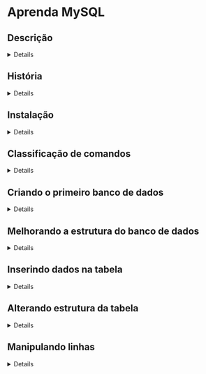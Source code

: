 # Aprenda MySQL

## Descrição
<details>
Sou o tipo de pessoa que gosta de estudar e aliar isso a prática. Não é todo
dia que acordamos com criatividade para criar micro-projetos práticos. Então
decidi unir o útil ao agradável, escrevendo sobre tudo o que eu estou estudando por meio de
repositórios entitulados "learn-alguma-coisa"

Nesse aqui me propolho a escrever sobre MySQL. O meio de aprendizado principal que utilizei foi o [Curso de MySQL](https://www.youtube.com/watch?v=Ofktsne-utM&list=PLHz_AreHm4dkBs-795Dsgvau_ekxg8g1r) do Gustavo Guanabara, no entanto não foi o único.
</details>

## História
<details>
MySQL é um banco de dados relacional gratuito muito popular. Foi criado em 1994 na Suécia,
por Michael Widenius e David Axmark. O MySQl comprou o MySQl em 2007, após a aquisição da Sun pela Oracle, o MySQL ficou sob posse da Oracle, que é uma das maiores produtoras de bancos de dados. Um fork popular do MySQL é o MariaDB.

Algumas empresas que usam o MySQL: Nasa, Wikimedia, Bradesco e etc.
</details>

## Instalação
<details>
Primeiro vamos atualizar o indíce dos nossos pacotes.
~~~bash
$ sudo apt update
~~~
A seguir instala o pacote:
~~~bash
$ sudo apt install mysql-server
~~~
Execute o MySQL:
~~~bash
sudo mysql
~~~
Configure e defina a senha para o banco de dados:

~~~bash
mysql> ALTER USER 'root'@'localhost' IDENTIFIED WITH caching_sha2_password BY 'password';
~~~
Por fim recarregue as tabelas de permissões e coloque as alterações em vigor.

~~~bash
mysql> FLUSH PRIVILEGES;
~~~

Para acessar o mysql digite o comando abaixo, pressione enter e insira a senha que criamos
~~~bash
$ mysql -u root -ṕ
~~~
</details>

## Classificação de comandos
<details>
A linguagem SQL é uma só, contudo a mesma pode ser subdividida e classificada  nos seguintes grupos (tipos) de comandos denominados como linguagens

Esses "tipos" são:

* **DDL**
 
  Data Definition Language (Linguagem de Definição de Dados) é responsável pela interação com objetos do banco.
  São comandos DDL: CREATE, ALTER, DROP

* **DML**
  
  Data Manipulation Language (Linguagem de Manipulação de Dados) é responsável pela manipulação de dados dentro das tabelas.
  São comandos DML: INSERT, DELETE, UPDATE

* **DQL**

  Data Query Language (Linguagem de Consulta de Dados) responsável pela consulta de dados.
  O comando DQL __SELECT__   é o comando de consulta, contudo em algumas fontes ele é incluso dentro do DML.

* **DTL**

  Data Transaction Language (Linguagem de Transação de Dados) são comandos para controle de transação
  São comandos DTL: BEGIN DATA TRANSACTION, COMMIT, ROLLBACK.
  Características de transações: D.I.C.A. (Durabilidade, Isolamento, Consistência, Atomicidade) deve ser seguido

* **DCL**

  Data Control Language (Linguagem de Controle de Dados) define o controle de acesso ao banco.
</details>


## Criando o primeiro banco de dados
<details>
Para criar um banco de dados é necessário rodar o comando:

~~~sql
mysql> create database cadastro;
~~~

"cadastro" é o nome do nosso banco de dados.

Agora acesse o banco de dados que você criou
~~~sql
use cadastro;
~~~

Antes de criar nossa tabela, vamos dar uma olhada nos tipos primitivos do MySQL

### Tipos primitivos

| GRUPO 	| TIPO | PRECISÃO |
| --- 		| ---  | ---	  |
| Numérico 	| 1. Inteiro<br> 2. Real <br> 3. Lógico | 1.  TinyInt, SmallInt, Int, MediumInt, BigInt <br> 2. Decimal, Float, Double, Real <br> 3. Bit, Boolean|
| Data/Tempo 	| ... | 0. Date, DateTime, TimeStamp, Time, Year |
| Literal	| 1. Caractere <br> 2. Texto <br> 3. Binário <br> 4. Coleção  | 1. Char, VarChar <br> 2. TinyText, Text, MediumText, LongText <br> 3. TinyBlob, Blob, MediumBlob, LongBlog <br> 4. Enum, Set|
| Espacial	| ... | 0. Geometry, Point, Polygon, MultiPolygon |

### Comandos de navegação e descrição 

Esses são alguns comandos de navegação e descrição que são importantes dentro do mysql

~~~sql
show databases;  -- mostra os bancos de dados criados

use nome_do_banco; -- acessa o banco de dados atual

status;  -- verifica qual banco de dados está aberto

show tables; -- mostra quais são as tabelas dentro do banco atual

describe nome_da_tabela; -- mostra um resumo da tabela 
~~~

Vamos criar nossas colunas dentro da tabela `cadastro`

~~~sql
create table pessoas (
    nome varchar(30),
    idade tinyint,
    sexo char(3),
    peso float,
    altura float,
    nacionalidade varchar(20)
);
~~~

Criamos uma tabela chamada `pessoas` dentro do banco de dados `cadastro`. Na tabelas `pessoas` temos as colunas seguidas de seus respectivos tipos.
</details>

## Melhorando a estrutura do banco de dados
<details>
Vamos refatorar a forma como criamos e formulamos nossos dados e tabelas. Antes disso vamos remover nosso banco de dados para recriarmos ele do "jeito certo".

~~~sql
drop database cadastro;
~~~

Vamos criar nosso banco de dados

~~~sql
create database cadastro
default character set utf8
default collate utf8_general_ci;
~~~

Com isso utilizamos as **constraints** e **collations** necessárias para que nosso banco de dados tenha um bom suporte para o UTF-8.

**Constraints** (restrições) mantém os dados do usuário restritos, e assim evitam que dados inválidos sejam inseridos no banco, collations por sua vez, definem o conjunto de regras que o servidor irá utilizar para ordenação e comparação entre textos, ou seja, como será o funcionamento dos operadores =, >, <, order by, etc.

Então, criamos nossa tabela com suas respectivas colunas:

~~~sql
create table pessoas (
    id int not null auto_increment,
    nome varchar (30) not null,
    nascimento date,
    sexo enum('M', 'F'),
    peso decimal(5, 2),
    altura decimal (3, 2),
    nacionalidade varchar(20) default 'Brasil',
    primary key (id)
) default charset = utf8;
~~~

Criamos nossa tabela mais consistente, vamos entender o funcionamento de alguns comandos e constraints:

* not null: valor obrigatório.
* auto_increment: o valor será incrementado automaticamente;
* primary key: define a chave primária.
* default; define valor padrão.

Sobre alguns tipos:

* enum('M', 'F'): o campo aceitará somente os valores 'M' ou 'F' (case sensitive).
* decimal(n, 2): o valor será do tipo decimal, ocupando _n_ digitos com dupla precisão. Exemplo: decimal(5, 2) == 321,56
</details>

## Inserindo dados na tabela
<details>
Inserir dados em uma tabela é simples:

~~~sql
insert into pessoas (id, nome, nascimento, sexo, peso, altura, nacionalidade)
values (default, 'Paul', '1984-01-02', 'M', '78.5', '1.83', 'Japão');
~~~

Se os valores estiverem na ordem das colunas da tabela, então podemos simplificar a sintaxe:
~~~sql
insert into pessoas values
(default, 'Lia', '1964-10-12', 'F', '108.5', '1.60', 'Italia');
~~~

Em caso queira inserir múltiplas linhas em um único comando:

~~~sql
insert into pessoas (id, nome, nascimento, sexo, peso, altura, nacionalidade)
values
(default, 'Jean', '1999-01-02', 'M', '60.9', '1.93', 'França'),
(default, 'Max', '1996-12-25', 'M', '78.5', '1.83', 'Inglaterra'),
(default, 'Helena', '1985-01-01', 'F', '70.1', '1.60', default);
~~~

A forma simplificada também é valida aqui:

~~~sql
insert into pessoas
values
(default, 'Jean', '1999-01-01', 'M', '60.9', '1.93', 'França'),
(default, 'Max', '1996-12-25', 'M', '78.5', '1.83', 'Inglaterra'),
(default, 'Helena', '1985', 'F', '70.1', '1.60', default);
~~~

Se quiser conferir se os valores foram inseridos, recupere todos os dados com:

~~~sql
select * from pessoas
~~~
</details>

## Alterando estrutura da tabela
<details>
Vamos alterar a estrutura da nossa tabela, adicionando uma nova coluna:

~~~sql
alter table pessoas
add column profissao varchar(30);
~~~

Esse comando adiciona uma coluna chamada _profissao_ na tabela pessoas. Logo todas as linhas da tabela (inclusive as que criamos) terão a coluna profissão. Por padrão, esse comando define a nova coluna como última coluna.

Podemos mudar a posição da coluna caso não quisermos que a mesma seja a última.

Primeiro vamos remover a coluna recém criada:

~~~sql
alter table pessoas
drop column profissao;
~~~

Para inserir uma coluna numa posição específica utilizamos o comando:

~~~sql
alter table pessoas
add column profissao varchar(30) after nome;
~~~

A coluna profissão será adicionada após a coluna nome.
Para adicionar em primeiro lugar, o comando é:

~~~sql
alter table pessoas
add column código int first;
~~~

Sendo assim, utilizamos o _first_ para colocar a nova coluna em primeiro, e o _after_ para coloca-la em outra posição, sendo que por padrão a posição sem especificação ficará como última.

### Alterando o nome da coluna e/ou constraints.

Para alterar o tipo da coluna e suas constraints:

~~~sql
alter table pessoas
modify column profissao varchar(20) not null default '';
~~~

Para alterar o nome, o tipo e suas constraints:

~~~sql
alter table pessoas
change column profissao prof varchar(20);
~~~

Onde _profissao_ é o nome antigo antigo da coluna, e _prof_ o nome atual.

### Alterando o nome da tabela

Alterar o nome de uma tabela é muito simples:

~~~sql
alter table pessoas
rename to grupo;
~~~

### Vamos a prática

~~~sql
-- Cria uma tabela se ela não existir
create table if not exists cursos (
	nome varchar(10) not null unique, -- unique: cada nome deve ser único 
    descricao text,
    carga int unsigned, -- unsigned: numero sem sinal 
    totaulas int unsigned,
    ano year default '2016'
) default charset = utf8;

-- Alterando a tabela para adicionar a coluna idcurso
alter table cursos
add column idcurso int first;

-- Definimos idcurso como chave primária
alter table cursos
add primary key(idcurso);

-- Apagamos a tabela e seus dados (caso ela exista)
drop table if exists cursos;
~~~
</details>

## Manipulando linhas
<details>

* Registro, linha e tupla são sinônimos.
* Linhas são tuplas/registros
* Colunas são campos

Para modificar um campo de um registro, utilizamos o comando update

~~~sql
update cursos set nome='jwt' where idcurso='1'
~~~

para atualizarmos varios campos em uma linha:

~~~sql
update cursos
set nome='html5', descricao='curso de html'
where ano='2015';
limit 1;
~~~

Lẽ-se: atualize a tabela cursos, adicionando os valores 'html5' ao campo 'nome' e 'curso de html' ao 'campo descricao' onde o ano for 2015, porém só retorne o primeiro registro com esse valor.

Para deleter registros

~~~sql
delete from cursos
where idcurso='1';
~~~

Deleter todos registros de uma tabela:

~~~sql
truncate table cursos;
~~~

Também é válido:

~~~sql
truncate cursos;
~~~
</details>




